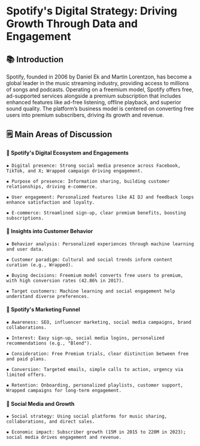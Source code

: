 # Spotify's Digital Strategy: Driving Growth Through Data and Engagement

## 📚 Introduction
Spotify, founded in 2006 by Daniel Ek and Martin Lorentzon, has become a global leader in the music streaming industry, providing access to millions of songs and podcasts. Operating on a freemium model, Spotify offers free, ad-supported services alongside a premium subscription that includes enhanced features like ad-free listening, offline playback, and superior sound quality. The platform’s business model is centered on converting free users into premium subscribers, driving its growth and revenue.

## 🗒️ Main Areas of Discussion

#### 🔶 Spotify's Digital Ecosystem and Engagements

    ▪️ Digital presence: Strong social media presence across Facebook, TikTok, and X; Wrapped campaign driving engagement.
    
    ▪️ Purpose of presence: Information sharing, building customer relationships, driving e-commerce.
    
    ▪️ User engagement: Personalized features like AI DJ and feedback loops enhance satisfaction and loyalty.
    
    ▪️ E-commerce: Streamlined sign-up, clear premium benefits, boosting subscriptions.

#### 🔶 Insights into Customer Behavior

    ▪️ Behavior analysis: Personalized experiences through machine learning and user data.
    
    ▪️ Customer paradigm: Cultural and social trends inform content curation (e.g., Wrapped).
    
    ▪️ Buying decisions: Freemium model converts free users to premium, with high conversion rates (42.86% in 2017).
    
    ▪️ Target customers: Machine learning and social engagement help understand diverse preferences.

#### 🔶 Spotify's Marketing Funnel

    ▪️ Awareness: SEO, influencer marketing, social media campaigns, brand collaborations.
    
    ▪️ Interest: Easy sign-up, social media logins, personalized recommendations (e.g., "Blend").
    
    ▪️ Consideration: Free Premium trials, clear distinction between free and paid plans.
    
    ▪️ Conversion: Targeted emails, simple calls to action, urgency via limited offers.
    
    ▪️ Retention: Onboarding, personalized playlists, customer support, Wrapped campaigns for long-term engagement.

#### 🔶 Social Media and Growth

    ▪️ Social strategy: Using social platforms for music sharing, collaborations, and direct sales.
    
    ▪️ Economic impact: Subscriber growth (15M in 2015 to 220M in 2023); social media drives engagement and revenue.

